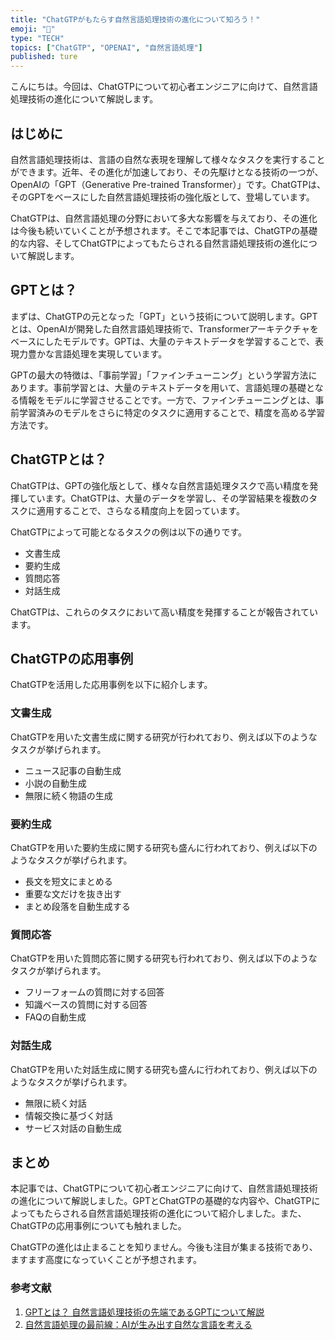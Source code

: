 ```yaml
---
title: "ChatGTPがもたらす自然言語処理技術の進化について知ろう！"
emoji: "🤖"
type: "TECH"
topics: ["ChatGTP", "OPENAI", "自然言語処理"]
published: ture
---
```


こんにちは。今回は、ChatGTPについて初心者エンジニアに向けて、自然言語処理技術の進化について解説します。

## はじめに

自然言語処理技術は、言語の自然な表現を理解して様々なタスクを実行することができます。近年、その進化が加速しており、その先駆けとなる技術の一つが、OpenAIの「GPT（Generative Pre-trained Transformer）」です。ChatGTPは、そのGPTをベースにした自然言語処理技術の強化版として、登場しています。

ChatGTPは、自然言語処理の分野において多大な影響を与えており、その進化は今後も続いていくことが予想されます。そこで本記事では、ChatGTPの基礎的な内容、そしてChatGTPによってもたらされる自然言語処理技術の進化について解説します。

## GPTとは？

まずは、ChatGTPの元となった「GPT」という技術について説明します。GPTとは、OpenAIが開発した自然言語処理技術で、Transformerアーキテクチャをベースにしたモデルです。GPTは、大量のテキストデータを学習することで、表現力豊かな言語処理を実現しています。

GPTの最大の特徴は、「事前学習」「ファインチューニング」という学習方法にあります。事前学習とは、大量のテキストデータを用いて、言語処理の基礎となる情報をモデルに学習させることです。一方で、ファインチューニングとは、事前学習済みのモデルをさらに特定のタスクに適用することで、精度を高める学習方法です。

## ChatGTPとは？

ChatGTPは、GPTの強化版として、様々な自然言語処理タスクで高い精度を発揮しています。ChatGTPは、大量のデータを学習し、その学習結果を複数のタスクに適用することで、さらなる精度向上を図っています。

ChatGTPによって可能となるタスクの例は以下の通りです。

- 文書生成
- 要約生成
- 質問応答
- 対話生成

ChatGTPは、これらのタスクにおいて高い精度を発揮することが報告されています。

## ChatGTPの応用事例

ChatGTPを活用した応用事例を以下に紹介します。

### 文書生成

ChatGTPを用いた文書生成に関する研究が行われており、例えば以下のようなタスクが挙げられます。

- ニュース記事の自動生成
- 小説の自動生成
- 無限に続く物語の生成

### 要約生成

ChatGTPを用いた要約生成に関する研究も盛んに行われており、例えば以下のようなタスクが挙げられます。

- 長文を短文にまとめる
- 重要な文だけを抜き出す
- まとめ段落を自動生成する

### 質問応答

ChatGTPを用いた質問応答に関する研究も行われており、例えば以下のようなタスクが挙げられます。

- フリーフォームの質問に対する回答
- 知識ベースの質問に対する回答
- FAQの自動生成

### 対話生成

ChatGTPを用いた対話生成に関する研究も盛んに行われており、例えば以下のようなタスクが挙げられます。

- 無限に続く対話
- 情報交換に基づく対話
- サービス対話の自動生成

## まとめ

本記事では、ChatGTPについて初心者エンジニアに向けて、自然言語処理技術の進化について解説しました。GPTとChatGTPの基礎的な内容や、ChatGTPによってもたらされる自然言語処理技術の進化について紹介しました。また、ChatGTPの応用事例についても触れました。

ChatGTPの進化は止まることを知りません。今後も注目が集まる技術であり、ますます高度になっていくことが予想されます。

### 参考文献

1. [GPTとは？ 自然言語処理技術の先端であるGPTについて解説](https://coto-labo.com/chatbot/technology/what-is-gpt/)
2. [自然言語処理の最前線：AIが生み出す自然な言語を考える](https://www.atmarkit.co.jp/ait/articles/2012/04/news017.html)
